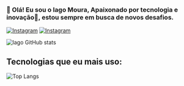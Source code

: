 
### 👋 Olá! Eu sou o Iago Moura, Apaixonado por tecnologia e inovação👾, estou sempre em busca de novos desafios.
[![Instagram](https://img.shields.io/badge/Instagram-E4405F?style=for-the-badge&logo=instagram&logoColor=white)](https://www.instagram.com/iagoxzs/)
[![Instagram](https://img.shields.io/badge/Twitter-1DA1F2?style=for-the-badge&logo=twitter&logoColor=white)](https://twitter.com/iagoxzs)

![Iago GitHub stats](https://github-readme-stats.vercel.app/api?username=iagoxz&show_icons=true&theme=radical)

## Tecnologias que eu mais uso:
![Top Langs](https://github-readme-stats.vercel.app/api/top-langs/?username=iagoxz&hide_progress=true)
